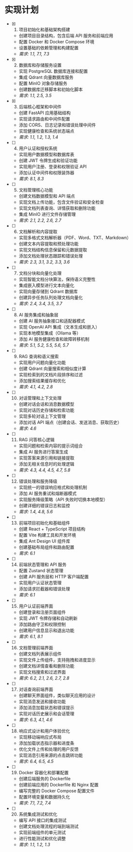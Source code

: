# 实现计划

- [x] 1. 项目初始化和基础架构搭建

  - 创建项目目录结构，包含后端 API 服务和前端应用
  - 配置 Docker 和 Docker Compose 环境
  - 设置基础的依赖管理和构建配置
  - _需求: 1.1, 7.1, 7.3_

- [x] 2. 数据库和存储服务设置

  - 实现 PostgreSQL 数据库连接和配置
  - 集成 Qdrant 向量数据库服务
  - 配置 MinIO 对象存储服务
  - 创建数据库迁移脚本和初始化脚本
  - _需求: 1.1, 2.5, 3.5_

- [x] 3. 后端核心框架和中间件

  - 创建 FastAPI 应用基础结构
  - 实现请求路由和中间件配置
  - 添加 CORS、日志记录和错误处理中间件
  - 实现健康检查和系统状态端点
  - _需求: 1.1, 1.2, 1.3, 1.4_

- [ ] 4. 用户认证和授权系统

  - 实现用户数据模型和数据库表
  - 创建 JWT 令牌生成和验证功能
  - 实现用户注册、登录和权限验证 API
  - 添加认证中间件和权限装饰器
  - _需求: 8.1, 8.3_

- [ ] 5. 文档管理核心功能

  - 创建文档数据模型和 API 端点
  - 实现文档上传功能，包含文件验证和安全检查
  - 实现文档列表查询、详情获取和删除功能
  - 集成 MinIO 进行文件存储管理
  - _需求: 2.1, 2.2, 2.6, 2.7_

- [ ] 6. 文档解析和内容提取

  - 实现多格式文档解析器（PDF、Word、TXT、Markdown）
  - 创建文本内容提取和预处理功能
  - 实现文档结构信息保留和元数据提取
  - 添加文档处理状态跟踪和错误处理
  - _需求: 2.3, 3.1, 3.2, 3.3, 3.6_

- [ ] 7. 文档分块和向量化处理

  - 实现智能文档分块算法，保持语义完整性
  - 集成嵌入模型进行文本向量化
  - 实现向量存储到 Qdrant 数据库
  - 创建异步任务队列处理文档向量化
  - _需求: 2.4, 3.4, 3.5, 3.7_

- [ ] 8. AI 服务集成和抽象层

  - 创建 AI 服务抽象接口和适配器模式
  - 实现 OpenAI API 集成（文本生成和嵌入）
  - 实现本地模型集成（Ollama 等）
  - 添加 AI 服务健康检查和故障转移机制
  - _需求: 5.1, 5.2, 5.5, 5.6, 5.7_

- [ ] 9. RAG 查询和语义搜索

  - 实现用户问题向量化功能
  - 创建 Qdrant 向量搜索和相似度计算
  - 实现检索到的文档片段排序和过滤
  - 添加搜索结果缓存和优化
  - _需求: 4.1, 4.2, 2.8_

- [ ] 10. 对话管理和上下文处理

  - 创建对话会话和消息数据模型
  - 实现对话历史存储和检索功能
  - 实现多轮对话上下文管理
  - 添加对话 API 端点（创建会话、发送消息、获取历史）
  - _需求: 4.6_

- [ ] 11. RAG 问答核心逻辑

  - 实现问题和检索内容的提示词组合
  - 集成 AI 服务进行答案生成
  - 实现答案来源引用和链接提取
  - 添加无相关信息时的处理逻辑
  - _需求: 4.3, 4.4, 4.5, 4.7, 5.8_

- [ ] 12. 错误处理和服务降级

  - 实现统一的错误响应格式和处理机制
  - 添加 AI 服务重试和熔断器模式
  - 实现服务降级策略（API 失败时切换本地模型）
  - 创建详细的错误日志和监控
  - _需求: 1.4, 4.8, 5.6_

- [ ] 13. 前端项目初始化和基础组件

  - 创建 React + TypeScript 项目结构
  - 配置 Vite 构建工具和开发环境
  - 集成 Ant Design UI 组件库
  - 创建基础布局组件和路由配置
  - _需求: 6.1_

- [ ] 14. 前端状态管理和 API 服务

  - 配置 Zustand 状态管理
  - 创建 API 服务层和 HTTP 客户端配置
  - 实现用户认证状态管理
  - 添加请求拦截器和错误处理
  - _需求: 6.1_

- [ ] 15. 用户认证前端界面

  - 创建登录和注册页面组件
  - 实现 JWT 令牌存储和自动刷新
  - 添加路由守卫和权限控制
  - 创建用户信息显示和退出功能
  - _需求: 6.1, 8.1_

- [ ] 16. 文档管理前端界面

  - 创建文档列表展示组件
  - 实现文件上传组件，支持拖拽和进度显示
  - 创建文档详情查看和删除功能
  - 实现文档搜索和过滤界面
  - _需求: 6.2, 2.1, 2.6, 2.7, 2.8_

- [ ] 17. 对话查询前端界面

  - 创建聊天界面组件，类似聊天应用的设计
  - 实现消息发送和接收功能
  - 添加消息加载状态和错误提示
  - 实现对话历史展示和会话管理
  - _需求: 6.3, 4.1, 4.6_

- [ ] 18. 响应式设计和用户体验优化

  - 实现移动端响应式布局
  - 添加加载状态指示器和进度条
  - 优化文件上传和处理的用户反馈
  - 实现消息引用来源的点击跳转功能
  - _需求: 6.4, 6.5, 4.5_

- [ ] 19. Docker 容器化和部署配置

  - 创建后端服务的 Dockerfile
  - 创建前端应用的 Dockerfile 和 Nginx 配置
  - 编写完整的 Docker Compose 配置文件
  - 配置环境变量和数据持久化
  - _需求: 7.1, 7.2, 7.4_

- [ ] 20. 系统集成测试和优化
  - 编写 API 接口的集成测试
  - 创建文档处理流程的端到端测试
  - 实现前端组件的单元测试
  - 进行性能测试和优化调整
  - _需求: 1.1, 1.2, 1.3_
